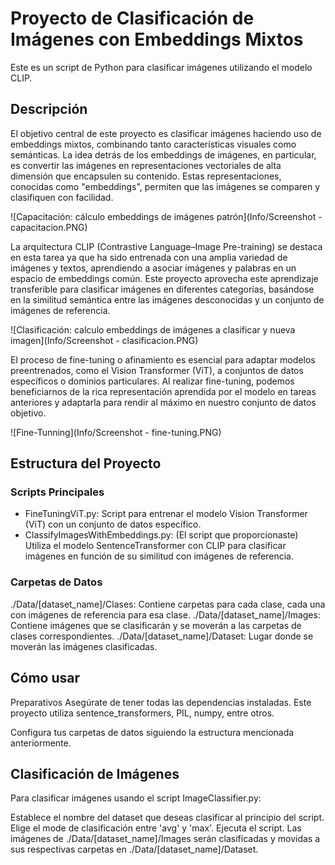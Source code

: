 # Proyecto de Clasificación de Imágenes con Embeddings Mixtos
Este es un script de Python para clasificar imágenes utilizando el modelo CLIP.

## Descripción
El objetivo central de este proyecto es clasificar imágenes haciendo uso de embeddings mixtos, combinando tanto características visuales como semánticas. La idea detrás de los embeddings de imágenes, en particular, es convertir las imágenes en representaciones vectoriales de alta dimensión que encapsulen su contenido. Estas representaciones, conocidas como "embeddings", permiten que las imágenes se comparen y clasifiquen con facilidad.

![Capacitación: cálculo embeddings de imágenes patrón](Info/Screenshot - capacitacion.PNG)

La arquitectura CLIP (Contrastive Language–Image Pre-training) se destaca en esta tarea ya que ha sido entrenada con una amplia variedad de imágenes y textos, aprendiendo a asociar imágenes y palabras en un espacio de embeddings común. Este proyecto aprovecha este aprendizaje transferible para clasificar imágenes en diferentes categorías, basándose en la similitud semántica entre las imágenes desconocidas y un conjunto de imágenes de referencia.

![Clasificación: calculo embeddings de imágenes a clasificar y nueva imagen](Info/Screenshot - clasificacion.PNG)

El proceso de fine-tuning o afinamiento es esencial para adaptar modelos preentrenados, como el Vision Transformer (ViT), a conjuntos de datos específicos o dominios particulares. Al realizar fine-tuning, podemos beneficiarnos de la rica representación aprendida por el modelo en tareas anteriores y adaptarla para rendir al máximo en nuestro conjunto de datos objetivo.

![Fine-Tunning](Info/Screenshot - fine-tuning.PNG)


## Estructura del Proyecto
### Scripts Principales
- FineTuningViT.py: Script para entrenar el modelo Vision Transformer (ViT) con un conjunto de datos específico.
- ClassifyImagesWithEmbeddings.py: (El script que proporcionaste) Utiliza el modelo SentenceTransformer con CLIP para clasificar imágenes en función de su similitud con imágenes de referencia.

### Carpetas de Datos
./Data/[dataset_name]/Clases: Contiene carpetas para cada clase, cada una con imágenes de referencia para esa clase.
./Data/[dataset_name]/Images: Contiene imágenes que se clasificarán y se moverán a las carpetas de clases correspondientes.
./Data/[dataset_name]/Dataset: Lugar donde se moverán las imágenes clasificadas.

## Cómo usar
Preparativos
Asegúrate de tener todas las dependencias instaladas. Este proyecto utiliza sentence_transformers, PIL, numpy, entre otros.

Configura tus carpetas de datos siguiendo la estructura mencionada anteriormente.

## Clasificación de Imágenes
Para clasificar imágenes usando el script ImageClassifier.py:

Establece el nombre del dataset que deseas clasificar al principio del script.
Elige el mode de clasificación entre 'avg' y 'max'.
Ejecuta el script. Las imágenes de ./Data/[dataset_name]/Images serán clasificadas y movidas a sus respectivas carpetas en ./Data/[dataset_name]/Dataset.
